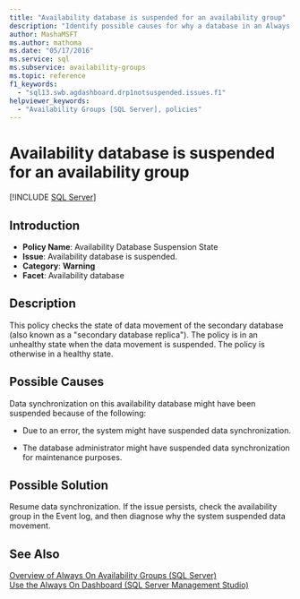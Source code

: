 ```yaml
---
title: "Availability database is suspended for an availability group"
description: "Identify possible causes for why a database in an Always On availability group might be suspended."
author: MashaMSFT
ms.author: mathoma
ms.date: "05/17/2016"
ms.service: sql
ms.subservice: availability-groups
ms.topic: reference
f1_keywords:
  - "sql13.swb.agdashboard.drp1notsuspended.issues.f1"
helpviewer_keywords:
  - "Availability Groups [SQL Server], policies"
---
```

# Availability database is suspended for an availability group
[!INCLUDE [SQL Server](../../../includes/applies-to-version/sqlserver.md)]
    
## Introduction  
  
- **Policy Name**: Availability Database Suspension State
- **Issue**: Availability database is suspended.
- **Category**: **Warning**
- **Facet**: Availability database  
  
## Description  
 This policy checks the state of data movement of the secondary database (also known as a "secondary database replica"). The policy is in an unhealthy state when the data movement is suspended. The policy is otherwise in a healthy state.  
  
## Possible Causes  
 Data synchronization on this availability database might have been suspended because of the following:  
  
-   Due to an error, the system might have suspended data synchronization.  
  
-   The database administrator might have suspended data synchronization for maintenance purposes.  
  
## Possible Solution  
 Resume data synchronization. If the issue persists, check the availability group in the Event log, and then diagnose why the system suspended data movement.  
  
## See Also  
 [Overview of Always On Availability Groups &#40;SQL Server&#41;](../../../database-engine/availability-groups/windows/overview-of-always-on-availability-groups-sql-server.md)   
 [Use the Always On Dashboard &#40;SQL Server Management Studio&#41;](../../../database-engine/availability-groups/windows/use-the-always-on-dashboard-sql-server-management-studio.md)  
  
  
